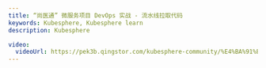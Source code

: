```yaml
---
title: “尚医通” 微服务项目 DevOps 实战 - 流水线拉取代码
keywords: Kubesphere, Kubesphere learn
description: Kubesphere

video:
  videoUrl: https://pek3b.qingstor.com/kubesphere-community/%E4%BA%91%E5%8E%9F%E7%94%9F%E5%AE%9E%E6%88%98/113%E3%80%81devops-%E5%8F%AF%E8%A7%86%E5%8C%96Pipeline-%E7%AC%AC%E4%B8%80%E6%AD%A5-%E6%8B%89%E5%8F%96%E4%BB%A3%E7%A0%81.mp4
---
```

